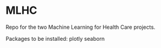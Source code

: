# MLHC
Repo for the two Machine Learning for Health Care projects.

Packages to be installed:
plotly
seaborn
